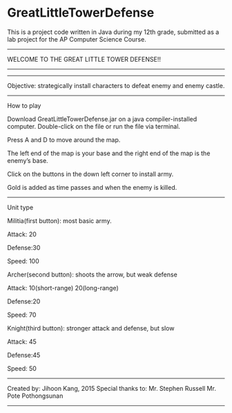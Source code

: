 # GreatLittleTowerDefense
This is a project code written in Java during my 12th grade, submitted as a lab project for the AP Computer Science Course.

************************************************************************
WELCOME TO THE GREAT LITTLE TOWER DEFENSE!!
************************************************************************
__________________________________________________
Objective: strategically install characters to defeat
enemy and enemy castle.
__________________________________________________
How to play

Download GreatLittleTowerDefense.jar on a java compiler-installed computer.
Double-click on the file or run the file via terminal.

Press A and D to move around the map.

The left end of the map is your base and
the right end of the map is the enemy’s base.

Click on the buttons in the down left corner to 
install army.

Gold is added as time passes and 
when the enemy is killed.
_________________________________________________
Unit type

Militia(first button): most basic army.

Attack:	20

Defense:30

Speed:	100

Archer(second button): shoots the arrow, but weak defense

Attack:	10(short-range)
	20(long-range)

Defense:20

Speed:	70

Knight(third button): stronger attack and defense, but slow

Attack:	45

Defense:45

Speed:	50
_________________________________________________

Created by:		Jihoon Kang, 2015
Special thanks to:	Mr. Stephen Russell
		      	Mr. Pote Pothongsunan
_________________________________________________
